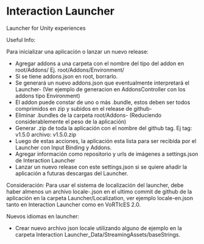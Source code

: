 # Interaction Launcher
 Launcher for Unity experiences

Useful Info:

Para inicializar una aplicación o lanzar un nuevo release:
- Agregar addons a una carpeta con el nombre del tipo del addon en root/Addons/
     Ej. root/Addons/Environment/
- Si se tiene addons.json en root, borrarlo.
- Se generará un nuevo addons.json que eventualmente interpretará el Launcher- (Ver ejemplo de generacion en AddonsController con los addons tipo Environment)
- El addon puede constar de uno o más .bundle, estos deben ser todos comprimidos en zip y subidos en el release de github-
- Eliminar .bundles de la carpeta root/Addons- (Reduciendo considerablemente el peso de la aplicación)
- Generar .zip de toda la aplicación con el nombre del github tag.
    Ej tag: v1.5.0 archivo: v1.5.0.zip
- Luego de estas acciones, la aplicación esta lista para ser recibida por el Launcher con Input Binding y Addons.
- Agregar información como repositorio y urls de imágenes a settings.json de Interaction Launcher
- Lanzar un nuevo release con este settings.json si se quiere añadir la aplicación a futuras descargas del Launcher.

Consideración: Para usar el sistema de localización del launcher, debe haber almenos un archivo locale-<lang>.json en el ultimo commit de github de la aplicación en la carpeta Launcher/Localization, ver ejemplo locale-en.json tanto en Interaction Launcher como en VoRTIcES 2.0.

Nuevos idiomas en launcher:
- Crear nuevo archivo json locale utilizando alguno de ejemplo en la carpeta Interaction Launcher_Data/StreamingAssets/baseStrings.

